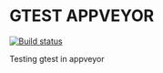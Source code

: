 # GTEST APPVEYOR

[![Build status](https://ci.appveyor.com/api/projects/status/github/otorreno/test-appveyor?branch=master&svg=true)](https://ci.appveyor.com/project/otorreno/test-appveyor)

Testing gtest in appveyor